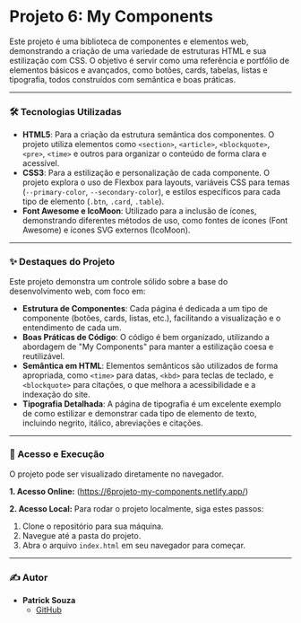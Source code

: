 # Projeto 6: My Components

Este projeto é uma biblioteca de componentes e elementos web, demonstrando a criação de uma variedade de estruturas HTML e sua estilização com CSS. O objetivo é servir como uma referência e portfólio de elementos básicos e avançados, como botões, cards, tabelas, listas e tipografia, todos construídos com semântica e boas práticas.

---

### 🛠️ Tecnologias Utilizadas

-   **HTML5**: Para a criação da estrutura semântica dos componentes. O projeto utiliza elementos como `<section>`, `<article>`, `<blockquote>`, `<pre>`, `<time>` e outros para organizar o conteúdo de forma clara e acessível.
-   **CSS3**: Para a estilização e personalização de cada componente. O projeto explora o uso de Flexbox para layouts, variáveis CSS para temas (`--primary-color`, `--secondary-color`), e estilos específicos para cada tipo de elemento (`.btn`, `.card`, `.table`).
-   **Font Awesome e IcoMoon**: Utilizado para a inclusão de ícones, demonstrando diferentes métodos de uso, como fontes de ícones (Font Awesome) e ícones SVG externos (IcoMoon).

---

### ✨ Destaques do Projeto

Este projeto demonstra um controle sólido sobre a base do desenvolvimento web, com foco em:

* **Estrutura de Componentes**: Cada página é dedicada a um tipo de componente (botões, cards, listas, etc.), facilitando a visualização e o entendimento de cada um.
* **Boas Práticas de Código**: O código é bem organizado, utilizando a abordagem de "My Components" para manter a estilização coesa e reutilizável.
* **Semântica em HTML**: Elementos semânticos são utilizados de forma apropriada, como `<time>` para datas, `<kbd>` para teclas de teclado, e `<blockquote>` para citações, o que melhora a acessibilidade e a indexação do site.
* **Tipografia Detalhada**: A página de tipografia é um excelente exemplo de como estilizar e demonstrar cada tipo de elemento de texto, incluindo negrito, itálico, abreviações e citações.

---

### 🚀 Acesso e Execução

O projeto pode ser visualizado diretamente no navegador.

**1. Acesso Online:**
(https://6projeto-my-components.netlify.app/)

**2. Acesso Local:**
Para rodar o projeto localmente, siga estes passos:

1.  Clone o repositório para sua máquina.
2.  Navegue até a pasta do projeto.
3.  Abra o arquivo `index.html` em seu navegador para começar.

---

### ✍️ Autor

-   **Patrick Souza**
    -   [GitHub](https://github.com/PatrickCaramico)
